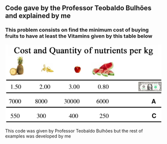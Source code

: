 ## Code gave by the Professor Teobaldo Bulhões and explained by me
### This problem consists on find the minimum cost of buying fruits to have at least the Vitamins given by this table below
![Table](https://raw.githubusercontent.com/davirpp/Operational_Research/main/Diet_Problem/Problem.png)

This code was given by Professor Teobaldo Bulhões but the rest of examples was developed by me
